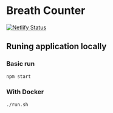 # Breath Counter

[![Netlify Status](https://api.netlify.com/api/v1/badges/6d4bbf66-75d2-415d-ba23-0902ff975bdd/deploy-status)](https://app.netlify.com/sites/breathrate/deploys)

## Runing application locally

### Basic run

~~~~bash
npm start
~~~~

### With Docker

~~~~bash
./run.sh
~~~~
